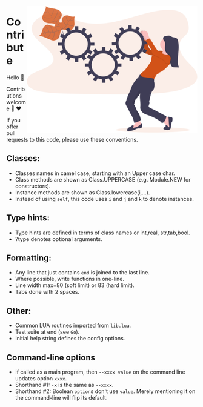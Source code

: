 <a name=top></a>

<img align=right width=450 src=/docs/img/contrib.png>

# Contribute
Hello :wave:  

Contributions welcome :kiss: :heart:

If you offer pull requests to this code, please use these conventions.

## Classes:
- Classes names in camel case, starting with an Upper case char. 
- Class methods are shown as Class.UPPERCASE (e.g. Module.NEW for constructors).
- Instance methods are shown as Class.lowercase(i,...).
- Instead of using `self`, this code uses `i` and `j` and `k` to denote instances.

## Type hints:
- Type hints are defined in terms of class names or  int,real, str,tab,bool.
-  ?type denotes optional arguments.

## Formatting:
- Any line that just contains `end` is joined to the last line.
- Where possible, write functions in one-line.
- Line width max=80 (soft limit) or 83 (hard limit). 
- Tabs done with 2 spaces.

## Other:
- Common LUA routines imported from `lib.lua`.
- Test suite at end (see `Go`).
- Initial help string defines the config options.

## Command-line options
- If called as a main program, then `--xxxx value` on the command line updates option `xxxx`.
- Shorthand #1: `-x`  is the same as  `--xxxx`.
- Shorthand #2: Boolean `option`s don't use `value`.
  Merely mentioning it on the command-line will flip its default.
